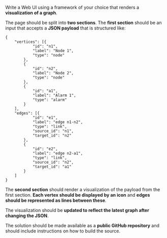 Write a Web UI using a framework of your choice that renders a **visualization of a graph**.

The page should be split into **two sections**. The **first section** should be an input that accepts a **JSON payload** that is structured like:

```
{
	"vertices": [{
			"id": "n1",
			"label": "Node 1",
			"type": "node"
		},
		{
			"id": "n2",
			"label": "Node 2",
			"type": "node"
		},
		{
			"id": "a1",
			"label": "Alarm 1",
			"type": "alarm"
		}
	],
	"edges": [{
			"id": "e1",
			"label": "edge n1-n2",
			"type": "link",
			"source_id": "n1",
			"target_id": "n2"
		},
		{
			"id": "e2",
			"label": "edge n2-a1",
			"type": "link",
			"source_id": "n2",
			"target_id": "a1"
		}
	]
}
```

The **second section** should render a visualization of the payload from the first section. **Each vertex should be displayed by an icon** and **edges should be represented as lines between these**.

The visualization should be **updated to reflect the latest graph after changing the JSON**.

The solution should be made available as a **public GitHub repository** and should include instructions on how to build the source.
